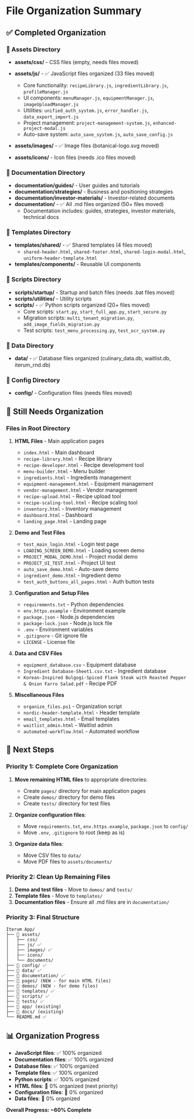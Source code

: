 # File Organization Summary

## ✅ Completed Organization

### 📁 Assets Directory
- **assets/css/** - CSS files (empty, needs files moved)
- **assets/js/** - ✅ JavaScript files organized (33 files moved)
  - Core functionality: `recipeLibrary.js`, `ingredientLibrary.js`, `profileManager.js`
  - UI components: `menuManager.js`, `equipmentManager.js`, `imageUploadManager.js`
  - Utilities: `unified_auth_system.js`, `error_handler.js`, `data_export_import.js`
  - Project management: `project-management-system.js`, `enhanced-project-modal.js`
  - Auto-save system: `auto_save_system.js`, `auto_save_config.js`

- **assets/images/** - ✅ Image files (botanical-logo.svg moved)
- **assets/icons/** - Icon files (needs .ico files moved)

### 📁 Documentation Directory
- **documentation/guides/** - User guides and tutorials
- **documentation/strategies/** - Business and positioning strategies
- **documentation/investor-materials/** - Investor-related documents
- **documentation/** - ✅ All .md files organized (50+ files moved)
  - Documentation includes: guides, strategies, investor materials, technical docs

### 📁 Templates Directory
- **templates/shared/** - ✅ Shared templates (4 files moved)
  - `shared-header.html`, `shared-footer.html`, `shared-login-modal.html`, `uniform-header-template.html`
- **templates/components/** - Reusable UI components

### 📁 Scripts Directory
- **scripts/startup/** - Startup and batch files (needs .bat files moved)
- **scripts/utilities/** - Utility scripts
- **scripts/** - ✅ Python scripts organized (20+ files moved)
  - Core scripts: `start.py`, `start_full_app.py`, `start_secure.py`
  - Migration scripts: `multi_tenant_migration.py`, `add_image_fields_migration.py`
  - Test scripts: `test_menu_processing.py`, `test_ocr_system.py`

### 📁 Data Directory
- **data/** - ✅ Database files organized (culinary_data.db, waitlist.db, iterum_rnd.db)

### 📁 Config Directory
- **config/** - Configuration files (needs files moved)

## 🔄 Still Needs Organization

### Files in Root Directory
1. **HTML Files** - Main application pages
   - `index.html` - Main dashboard
   - `recipe-library.html` - Recipe library
   - `recipe-developer.html` - Recipe development tool
   - `menu-builder.html` - Menu builder
   - `ingredients.html` - Ingredients management
   - `equipment-management.html` - Equipment management
   - `vendor-management.html` - Vendor management
   - `recipe-upload.html` - Recipe upload tool
   - `recipe-scaling-tool.html` - Recipe scaling tool
   - `inventory.html` - Inventory management
   - `dashboard.html` - Dashboard
   - `landing_page.html` - Landing page

2. **Demo and Test Files**
   - `test_main_login.html` - Login test page
   - `LOADING_SCREEN_DEMO.html` - Loading screen demo
   - `PROJECT_MODAL_DEMO.html` - Project modal demo
   - `PROJECT_UI_TEST.html` - Project UI test
   - `auto_save_demo.html` - Auto-save demo
   - `ingredient_demo.html` - Ingredient demo
   - `test_auth_buttons_all_pages.html` - Auth button tests

3. **Configuration and Setup Files**
   - `requirements.txt` - Python dependencies
   - `env.https.example` - Environment example
   - `package.json` - Node.js dependencies
   - `package-lock.json` - Node.js lock file
   - `.env` - Environment variables
   - `.gitignore` - Git ignore file
   - `LICENSE` - License file

4. **Data and CSV Files**
   - `equipment_database.csv` - Equipment database
   - `Ingredient Database-Sheet1.csv.txt` - Ingredient database
   - `Korean-Inspired Bulgogi-Spiced Flank Steak with Roasted Pepper & Onion Farro Salad.pdf` - Recipe PDF

5. **Miscellaneous Files**
   - `organize_files.ps1` - Organization script
   - `nordic-header-template.html` - Header template
   - `email_templates.html` - Email templates
   - `waitlist_admin.html` - Waitlist admin
   - `automated-workflow.html` - Automated workflow

## 🎯 Next Steps

### Priority 1: Complete Core Organization
1. **Move remaining HTML files** to appropriate directories:
   - Create `pages/` directory for main application pages
   - Create `demos/` directory for demo files
   - Create `tests/` directory for test files

2. **Organize configuration files**:
   - Move `requirements.txt`, `env.https.example`, `package.json` to `config/`
   - Move `.env`, `.gitignore` to root (keep as is)

3. **Organize data files**:
   - Move CSV files to `data/`
   - Move PDF files to `assets/documents/`

### Priority 2: Clean Up Remaining Files
1. **Demo and test files** - Move to `demos/` and `tests/`
2. **Template files** - Move to `templates/`
3. **Documentation files** - Ensure all .md files are in `documentation/`

### Priority 3: Final Structure
```
Iterum App/
├── 📁 assets/
│   ├── css/
│   ├── js/ ✅
│   ├── images/ ✅
│   ├── icons/
│   └── documents/
├── 📁 config/ ✅
├── 📁 data/ ✅
├── 📁 documentation/ ✅
├── 📁 pages/ (NEW - for main HTML files)
├── 📁 demos/ (NEW - for demo files)
├── 📁 templates/ ✅
├── 📁 scripts/ ✅
├── 📁 tests/ ✅
├── 📁 app/ (existing)
├── 📁 docs/ (existing)
└── README.md ✅
```

## 📊 Organization Progress
- **JavaScript files**: ✅ 100% organized
- **Documentation files**: ✅ 100% organized
- **Database files**: ✅ 100% organized
- **Template files**: ✅ 100% organized
- **Python scripts**: ✅ 100% organized
- **HTML files**: 🔄 0% organized (next priority)
- **Configuration files**: 🔄 0% organized
- **Data files**: 🔄 0% organized

**Overall Progress: ~60% Complete**
